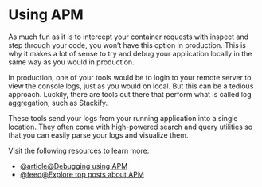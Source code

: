 # Using APM

As much fun as it is to intercept your container requests with inspect and step through your code, you won’t have this option in production. This is why it makes a lot of sense to try and debug your application locally in the same way as you would in production.

In production, one of your tools would be to login to your remote server to view the console logs, just as you would on local. But this can be a tedious approach. Luckily, there are tools out there that perform what is called log aggregation, such as Stackify.

These tools send your logs from your running application into a single location. They often come with high-powered search and query utilities so that you can easily parse your logs and visualize them.

Visit the following resources to learn more:

- [@article@Debugging using APM](https://stackify.com/node-js-debugging-tips/)
- [@feed@Explore top posts about APM](https://app.daily.dev/tags/apm?ref=roadmapsh)
